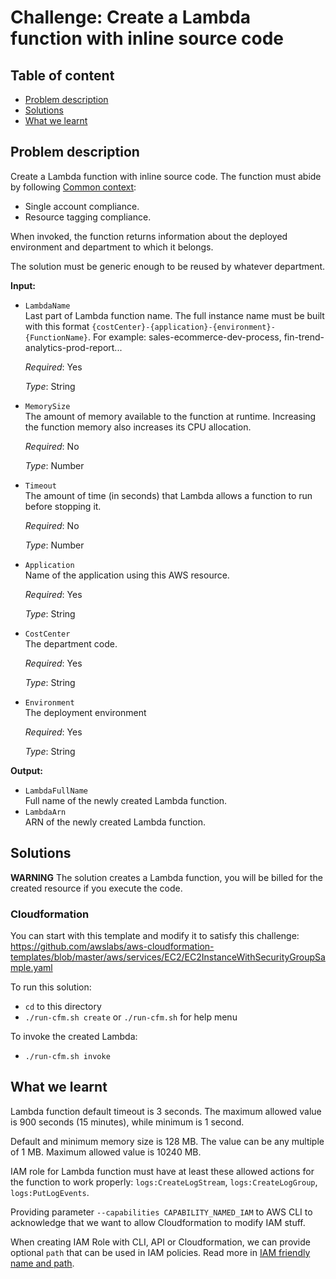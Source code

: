 # Challenge: Create a Lambda function with inline source code

## Table of content
* [Problem description](#problem-description)
* [Solutions](#solutions)
* [What we learnt](#what-we-learnt)

## Problem description

Create a Lambda function with inline source code. The function must abide by following [Common context](../../../README.md#common-context):
  * Single account compliance.
  * Resource tagging compliance.

When invoked, the function returns information about the deployed environment and department to which it belongs.

The solution must be generic enough to be reused by whatever department.

**Input:**
  * `LambdaName`<br>
    Last part of Lambda function name. The full instance name must be built with this format
    `{costCenter}-{application}-{environment}-{FunctionName}`. For example: sales-ecommerce-dev-process, fin-trend-analytics-prod-report...

    *Required*: Yes

    *Type*: String

  * `MemorySize`<br>
    The amount of memory available to the function at runtime. Increasing the function memory also increases its CPU allocation.

    *Required*: No

    *Type*: Number

  * `Timeout`<br>
    The amount of time (in seconds) that Lambda allows a function to run before stopping it.

    *Required*: No

    *Type*: Number

  * `Application`<br>
    Name of the application using this AWS resource.

    *Required*: Yes

    *Type*: String

  * `CostCenter`<br>
    The department code.

    *Required*: Yes

    *Type*: String

  * `Environment`<br>
    The deployment environment

    *Required*: Yes

    *Type*: String

**Output:**
  * `LambdaFullName`<br>
    Full name of the newly created Lambda function.
  * `LambdaArn`<br>
    ARN of the newly created Lambda function.

## Solutions

**WARNING** The solution creates a Lambda function, you will be billed for the created resource if you execute the code.

### **Cloudformation**

You can start with this template and modify it to satisfy this challenge: https://github.com/awslabs/aws-cloudformation-templates/blob/master/aws/services/EC2/EC2InstanceWithSecurityGroupSample.yaml

To run this solution:
  - `cd` to this directory
  - `./run-cfm.sh create` or `./run-cfm.sh` for help menu

To invoke the created Lambda:
  - `./run-cfm.sh invoke`

## What we learnt

Lambda function default timeout is 3 seconds. The maximum allowed value is 900 seconds (15 minutes), while minimum is 1 second.

Default and minimum memory size is 128 MB. The value can be any multiple of 1 MB. Maximum allowed value is 10240 MB.

IAM role for Lambda function must have at least these allowed actions for the function to work properly: `logs:CreateLogStream`, `logs:CreateLogGroup`, `logs:PutLogEvents`.

Providing parameter `--capabilities CAPABILITY_NAMED_IAM` to AWS CLI to acknowledge that we want to allow Cloudformation to modify IAM stuff.

When creating IAM Role with CLI, API or Cloudformation, we can provide optional `path` that can be used in IAM policies. Read more in [IAM friendly name and path](https://docs.aws.amazon.com/IAM/latest/UserGuide/reference_identifiers.html#identifiers-friendly-names).